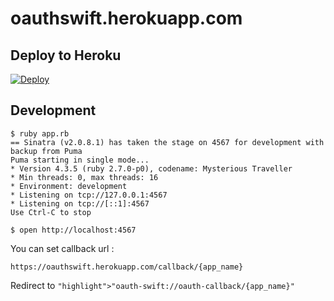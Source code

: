 # oauthswift.herokuapp.com

## Deploy to Heroku
[![Deploy](https://www.herokucdn.com/deploy/button.svg)](https://heroku.com/deploy?template=https://github.com/dongri/oauthswift.herokuapp.com)

## Development
```
$ ruby app.rb
== Sinatra (v2.0.8.1) has taken the stage on 4567 for development with backup from Puma
Puma starting in single mode...
* Version 4.3.5 (ruby 2.7.0-p0), codename: Mysterious Traveller
* Min threads: 0, max threads: 16
* Environment: development
* Listening on tcp://127.0.0.1:4567
* Listening on tcp://[::1]:4567
Use Ctrl-C to stop

$ open http://localhost:4567
```

You can set callback url : 

`https://oauthswift.herokuapp.com/callback/{app_name}`

Redirect to `"highlight">"oauth-swift://oauth-callback/{app_name}"`
